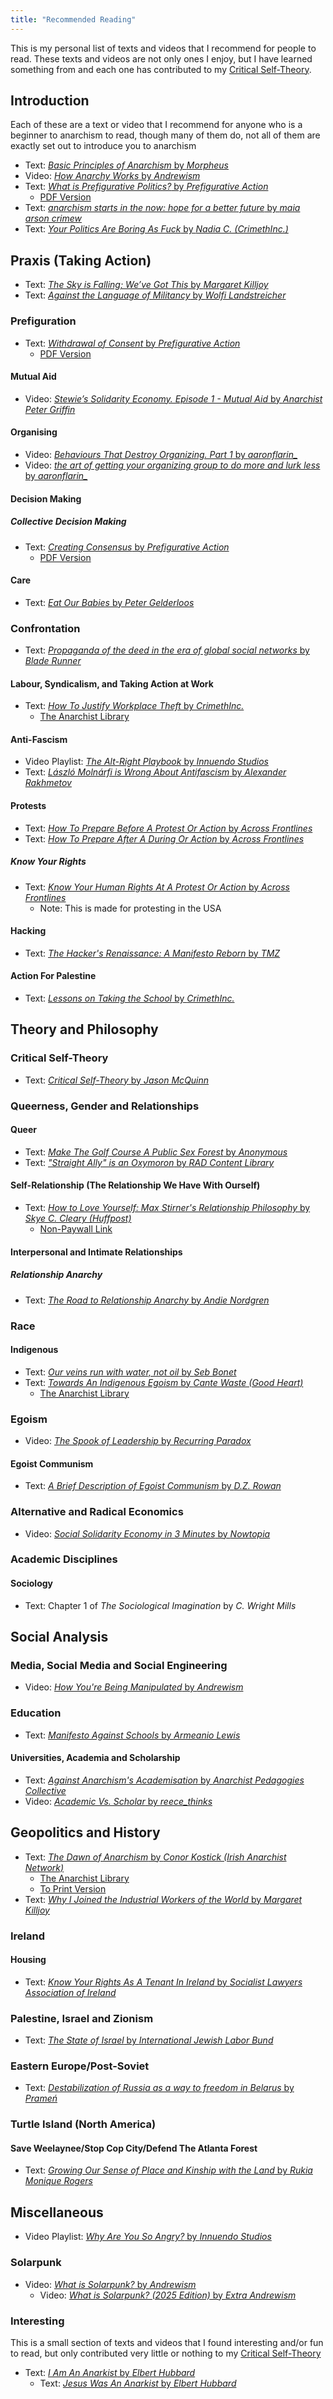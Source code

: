 ```yaml
---
title: "Recommended Reading"
---
```


This is my personal list of texts and videos that I recommend for people to read. These texts and videos are not only ones I enjoy, but I have learned something from and each one has contributed to my [Critical Self-Theory](#critical-self-theory).

## Introduction

Each of these are a text or video that I recommend for anyone who is a beginner to anarchism to read, though many of them do, not all of them are exactly set out to introduce you to anarchism

- Text: [*Basic Principles of Anarchism* by *Morpheus*](https://theanarchistlibrary.org/library/morpheus-basic-principles-of-anarchism)
- Video: [*How Anarchy Works* by *Andrewism*](https://www.youtube.com/watch?v=lrTzjaXskUU)
- Text: [*What is Prefigurative Politics?* by *Prefigurative Action*](https://www.instagram.com/p/DORvu-9Eh38/)
  - [PDF Version](/texts/introduction/What-Is-Prefigurative-Politics-by-Prefigurative-Action.pdf)
- Text: [*anarchism starts in the now: hope for a better future* by *maia arson crimew*](https://theanarchistlibrary.org/library/maia-arson-crimew-anarchism-starts-in-the-now-hope-for-a-better-future-1)
- Text: [*Your Politics Are Boring As Fuck* by *Nadia C. (CrimethInc.)*](https://theanarchistlibrary.org/library/nadia-c-from-crimethinc-your-politics-are-boring-as-fuck)

## Praxis (Taking Action)

- Text: [*The Sky is Falling; We’ve Got This* by *Margaret Killjoy*](https://theanarchistlibrary.org/library/margaret-killjoy-the-sky-is-falling-weve-got-this)
- Text: [*Against the Language of Militancy* by *Wolfi Landstreicher*](https://theanarchistlibrary.org/library/wolfi-landstreicher-against-the-language-of-militancy)

### Prefiguration

- Text: [*Withdrawal of Consent* by *Prefigurative Action*](https://www.instagram.com/p/DOo_e9BkoW9/)
  - [PDF Version](/texts/praxis/prefiguration/Withdrawal-of-Consent-by-Prefigurative-Action.pdf)

#### Mutual Aid

- Video: [*Stewie’s Solidarity Economy. Episode 1 - Mutual Aid* by *Anarchist Peter Griffin*](https://www.instagram.com/reel/DG2dF-boekk/)

<!--##### Free Argos Catalogue

- [** by **]()-->

#### Organising

- Video: [*Behaviours That Destroy Organizing. Part 1* by *aaronflarin_*](https://www.instagram.com/p/DOOicYvES_C/)
- Video: [*the art of getting your organizing group to do more and lurk less* by *aaronflarin_*](https://www.instagram.com/p/DNQs9JfA_7C/)

#### Decision Making

##### Collective Decision Making

- Text: [*Creating Consensus* by *Prefigurative Action*](https://www.instagram.com/p/DN_oKlAEqI1/)
  - [PDF Version](/texts/praxis/prefiguration/decision-making/collective-decision-making/Creating-Consensus-by-Prefigurative-Action.pdf)

#### Care

- Text: [*Eat Our Babies* by *Peter Gelderloos*](https://petergelderloos.substack.com/p/eat-our-babies)

<!--##### Collective Care

##### Self-Care-->

### Confrontation

- Text: [*Propaganda of the deed in the era of global social networks* by *Blade Runner*](https://theanarchistlibrary.org/library/blade-runner-propaganda-of-the-deed-in-the-era-of-global-social-networks)

#### Labour, Syndicalism, and Taking Action at Work

- Text: [*How To Justify Workplace Theft* by *CrimethInc.*](https://crimethinc.com/zines/how-to-justify-workplace-theft)
  - [The Anarchist Library](https://theanarchistlibrary.org/library/crimethinc-how-to-justify-workplace-theft)

#### Anti-Fascism

- Video Playlist: [*The Alt-Right Playbook* by *Innuendo Studios*](https://www.youtube.com/playlist?list=PLJA_jUddXvY7v0VkYRbANnTnzkA_HMFtQ)
- Text: [*László Molnárfi is Wrong About Antifascism* by *Alexander Rakhmetov*](https://aontachtmedia.ie/2025/07/01/laszlo-molnarfi-is-wrong-about-antifascism/)

#### Protests

- Text: [*How To Prepare Before A Protest Or Action* by *Across Frontlines*](https://static1.squarespace.com/static/5aba56055cfd7903fb58b526/t/5f97489dab97c84dedee28db/1603750045670/AcrossFrontlines_BeforeProtest.pdf)
- Text: [*How To Prepare After A During Or Action* by *Across Frontlines*](https://static1.squarespace.com/static/5aba56055cfd7903fb58b526/t/5f9748e76753e43dbc60ee81/1603750119867/AcrossFrontlines_DuringProtest.pdf)

##### Know Your Rights

- Text: [*Know Your Human Rights At A Protest Or Action* by *Across Frontlines*](https://static1.squarespace.com/static/5aba56055cfd7903fb58b526/t/5fa45ae634bc5344066bf66c/1604606694519/knowyourrightsatprotest_1pager.pdf)
  - Note: This is made for protesting in the USA

#### Hacking

- Text: [*The Hacker's Renaissance: A Manifesto Reborn* by *TMZ*](https://www.neperos.com/article/t1dzdia5ba046b91)

#### Action For Palestine

- Text: [*Lessons on Taking the School* by *CrimethInc.*](https://cdn.crimethinc.com/assets/articles/2024/04/23/lessons-on-taking-the-school_print_black_and_white.pdf)

## Theory and Philosophy

### Critical Self-Theory

- Text: [*Critical Self-Theory* by *Jason McQuinn*](https://theanarchistlibrary.org/library/jason-mcquinn-critical-self-theory-the-non-ideological-critique-of-ideology)

### Queerness, Gender and Relationships

#### Queer

- Text: [*Make The Golf Course A Public Sex Forest* by *Anonymous*](https://theanarchistlibrary.org/library/anonymous-make-the-golf-course-a-public-sex-forest)
- Text: [*"Straight Ally" is an Oxymoron* by *RAD Content Library*](https://theanarchistlibrary.org/library/rad-content-library-straight-ally-is-an-oxymoron-1)

#### Self-Relationship (The Relationship We Have With Ourself)

- Text: [*How to Love Yourself: Max Stirner's Relationship Philosophy* by *Skye C. Cleary (Huffpost)*](https://www.huffpost.com/entry/how-to-love-yourself-3-re_b_8339978)
  - [Non-Paywall Link](https://archive.is/OhCCT)

#### Interpersonal and Intimate Relationships

##### Relationship Anarchy

- Text: [*The Road to Relationship Anarchy* by *Andie Nordgren*](https://theanarchistlibrary.org/library/andie-nordgren-the-road-to-relationship-anarchy)

### Race

#### Indigenous

- Text: [*Our veins run with water, not oil* by *Seb Bonet*](https://theanarchistlibrary.org/library/seb-bonet-our-veins-run-with-water-not-oil)
- Text: [*Towards An Indigenous Egoism* by *Cante Waste (Good Heart)*](https://unsettlingamerica.wordpress.com/2012/04/19/towards-an-indigenous-egoism/)
  - [The Anarchist Library](https://theanarchistlibrary.org/library/cante-waste-good-heart-towards-an-indigenous-egoism)

### Egoism

- Video: [*The Spook of Leadership* by *Recurring Paradox*](https://www.youtube.com/watch?v=dzJooNVS8oM)

#### Egoist Communism

- Text: [*A Brief Description of Egoist Communism* by *D.Z. Rowan*](https://theanarchistlibrary.org/library/rowan-a-brief-description-of-egoist-communism)

### Alternative and Radical Economics

- Video: [*Social Solidarity Economy in 3 Minutes* by *Nowtopia*](https://www.youtube.com/watch?v=awtGez4HTo0)

### Academic Disciplines

#### Sociology

- Text: Chapter 1 of *The Sociological Imagination* by *C. Wright Mills*

## Social Analysis

### Media, Social Media and Social Engineering

- Video: [*How You're Being Manipulated* by *Andrewism*](https://www.youtube.com/watch?v=707roJgBAAw)

### Education

- Text: [*Manifesto Against Schools* by *Armeanio Lewis*](https://warzonedistro.noblogs.org/post/2017/09/07/manifesto-against-schools/)

#### Universities, Academia and Scholarship

- Text: [*Against Anarchism's Academisation* by *Anarchist Pedagogies Collective*](https://theanarchistlibrary.org/library/anarchist-pedagogies-collective-against-anarchism-s-academisation)
- Video: [*Academic Vs. Scholar* by *reece_thinks*](https://www.instagram.com/p/DNA3ffvoxiy/)

## Geopolitics and History

- Text: [*The Dawn of Anarchism* by *Conor Kostick (Irish Anarchist Network)*](https://www.leftarchive.ie/document/view/7534/)
  - [The Anarchist Library](https://theanarchistlibrary.org/library/conor-kostick-dawn-of-anarchism)
  - [To Print Version](/texts/geopolitics-and-history/The-Dawn-of-Anarchism-by-Conor-Kostick-For-Printing.pdf)
- Text: [*Why I Joined the Industrial Workers of the World* by *Margaret Killjoy*](https://theanarchistlibrary.org/library/margaret-killjoy-why-i-joined-the-industrial-workers-of-the-world)

### Ireland

#### Housing

- Text: [*Know Your Rights As A Tenant In Ireland* by *Socialist Lawyers Association of Ireland*](https://www.leftarchive.ie/document/view/7798/)

### Palestine, Israel and Zionism

- Text: [*The State of Israel* by *International Jewish Labor Bund*](https://libcom.org/article/state-israel-international-jewish-labor-bund)

### Eastern Europe/Post-Soviet

- Text: [*Destabilization of Russia as a way to freedom in Belarus* by *Prameń*](https://theanarchistlibrary.org/library/pramen-destabilization-of-russia-as-a-way-to-freedom-in-belarus)

<!--#### Russia's Invasion of Ukraine

- [** by **]()-->

### Turtle Island (North America)

#### Save Weelaynee/Stop Cop City/Defend The Atlanta Forest

- Text: [*Growing Our Sense of Place and Kinship with the Land* by *Rukia Monique Rogers*](https://www.exchangepress.com/files/2023/01/GrowingOurSense-1.pdf)

## Miscellaneous

- Video Playlist: [*Why Are You So Angry?* by *Innuendo Studios*](https://www.youtube.com/playlist?list=PLJA_jUddXvY62dhVThbeegLPpvQlR4CjF)

### Solarpunk

- Video: [*What is Solarpunk?* by *Andrewism*](https://www.youtube.com/watch?v=hHI61GHNGJM)
  - Video: [*What is Solarpunk? (2025 Edition)* by *Extra Andrewism*](https://www.youtube.com/watch?v=u03hoO3QueM)

### Interesting

This is a small section of texts and videos that I found interesting and/or fun to read, but only contributed very little or nothing to my [Critical Self-Theory](#critical-self-theory)

- Text: [*I Am An Anarkist* by *Elbert Hubbard*](https://theanarchistlibrary.org/library/elbert-hubbard-i-am-an-anarkist)
  - Text: [*Jesus Was An Anarkist* by *Elbert Hubbard*](https://theanarchistlibrary.org/library/jesus-was-an-anarchist)
